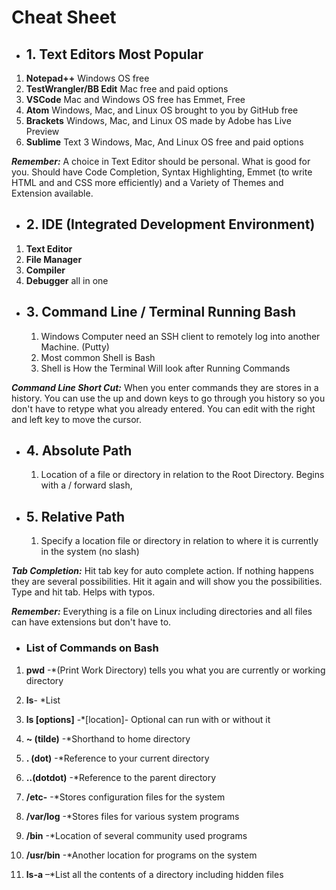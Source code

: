 # Cheat Sheet 

 * ## 1. Text Editors Most Popular
  1. **Notepad++** Windows OS free
  2. **TestWrangler/BB Edit**  Mac free and paid options
  3. **VSCode** Mac and Windows OS free has Emmet, Free
  4. **Atom** Windows, Mac, and Linux OS brought to you by GitHub free
  5. **Brackets** Windows, Mac, and Linux OS made by Adobe has Live Preview 
  6. **Sublime** Text 3 Windows, Mac, And Linux OS free and paid options 

***Remember:*** A choice in Text Editor should be personal. What is good for you. Should have Code Completion, Syntax Highlighting, Emmet (to write HTML and and CSS more efficiently) and a Variety of Themes and Extension available. 

 * ## 2. IDE (Integrated Development Environment)
  1. **Text Editor** 
  2. **File Manager** 
  3. **Compiler**
  4. **Debugger** all in one

* ## 3. Command Line / Terminal Running Bash 
  1. Windows Computer need an SSH client to remotely log into another Machine. (Putty)
  2. Most common Shell is Bash 
  3. Shell is How the Terminal Will look after Running Commands 

***Command Line Short Cut:*** When you enter commands they are stores in a history. You can use the up and down keys to go through you history so you don't have to retype what you already entered. You can edit with the right and left key to move the cursor. 

* ## 4. Absolute Path
  1. Location of a file or directory in relation to the Root Directory. Begins with a / forward slash, 

* ## 5. Relative Path
  1. Specify a location file or directory in relation to where it is currently in the system (no slash)

***Tab Completion:*** Hit tab key for auto complete action. If nothing happens they are several possibilities. Hit it again and will show you the possibilities. Type and hit tab. Helps with typos. 

***Remember:*** Everything is a file on Linux including directories and all files can have extensions but don't have to. 

* ### List of Commands on Bash 

1. **pwd** -*(Print Work Directory) tells you what you are currently or working directory

2. **ls**- *List 

3. **ls [options]** -*[location]- Optional can run with or without it 

4. **~ (tilde)** -*Shorthand to home directory 

5. **. (dot)** -*Reference to your current directory 

6. **..(dotdot)** -*Reference to the parent directory 

7. **/etc-** -*Stores configuration files for the system 

8. **/var/log** -*Stores files for various system programs 

9. **/bin** -*Location of several community used programs 

10. **/usr/bin** -*Another location for programs on the system  

11. **ls-a** –*List all the contents of a directory including hidden files 
